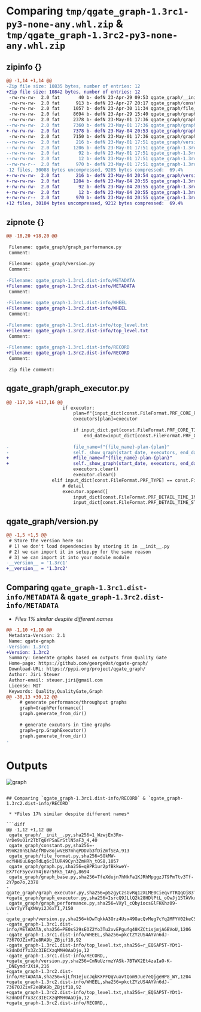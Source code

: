 # Comparing `tmp/qgate_graph-1.3rc1-py3-none-any.whl.zip` & `tmp/qgate_graph-1.3rc2-py3-none-any.whl.zip`

## zipinfo {}

```diff
@@ -1,14 +1,14 @@
-Zip file size: 10835 bytes, number of entries: 12
+Zip file size: 10842 bytes, number of entries: 12
 -rw-rw-rw-  2.0 fat       40 b- defN 23-Apr-29 09:53 qgate_graph/__init__.py
 -rw-rw-rw-  2.0 fat      913 b- defN 23-Apr-27 20:17 qgate_graph/constant.py
 -rw-rw-rw-  2.0 fat     1057 b- defN 23-Apr-30 11:34 qgate_graph/file_format.py
 -rw-rw-rw-  2.0 fat     8694 b- defN 23-Apr-29 15:40 qgate_graph/graph.py
 -rw-rw-rw-  2.0 fat     2378 b- defN 23-May-01 17:36 qgate_graph/graph_base.py
--rw-rw-rw-  2.0 fat     7360 b- defN 23-May-01 17:36 qgate_graph/graph_executor.py
+-rw-rw-rw-  2.0 fat     7378 b- defN 23-May-04 20:53 qgate_graph/graph_executor.py
 -rw-rw-rw-  2.0 fat     7150 b- defN 23-May-01 17:36 qgate_graph/graph_performance.py
--rw-rw-rw-  2.0 fat      216 b- defN 23-May-01 17:51 qgate_graph/version.py
--rw-rw-rw-  2.0 fat     1206 b- defN 23-May-01 17:51 qgate_graph-1.3rc1.dist-info/METADATA
--rw-rw-rw-  2.0 fat       92 b- defN 23-May-01 17:51 qgate_graph-1.3rc1.dist-info/WHEEL
--rw-rw-rw-  2.0 fat       12 b- defN 23-May-01 17:51 qgate_graph-1.3rc1.dist-info/top_level.txt
--rw-rw-r--  2.0 fat      970 b- defN 23-May-01 17:51 qgate_graph-1.3rc1.dist-info/RECORD
-12 files, 30088 bytes uncompressed, 9205 bytes compressed:  69.4%
+-rw-rw-rw-  2.0 fat      216 b- defN 23-May-04 20:54 qgate_graph/version.py
+-rw-rw-rw-  2.0 fat     1204 b- defN 23-May-04 20:55 qgate_graph-1.3rc2.dist-info/METADATA
+-rw-rw-rw-  2.0 fat       92 b- defN 23-May-04 20:55 qgate_graph-1.3rc2.dist-info/WHEEL
+-rw-rw-rw-  2.0 fat       12 b- defN 23-May-04 20:55 qgate_graph-1.3rc2.dist-info/top_level.txt
+-rw-rw-r--  2.0 fat      970 b- defN 23-May-04 20:55 qgate_graph-1.3rc2.dist-info/RECORD
+12 files, 30104 bytes uncompressed, 9212 bytes compressed:  69.4%
```

## zipnote {}

```diff
@@ -18,20 +18,20 @@
 
 Filename: qgate_graph/graph_performance.py
 Comment: 
 
 Filename: qgate_graph/version.py
 Comment: 
 
-Filename: qgate_graph-1.3rc1.dist-info/METADATA
+Filename: qgate_graph-1.3rc2.dist-info/METADATA
 Comment: 
 
-Filename: qgate_graph-1.3rc1.dist-info/WHEEL
+Filename: qgate_graph-1.3rc2.dist-info/WHEEL
 Comment: 
 
-Filename: qgate_graph-1.3rc1.dist-info/top_level.txt
+Filename: qgate_graph-1.3rc2.dist-info/top_level.txt
 Comment: 
 
-Filename: qgate_graph-1.3rc1.dist-info/RECORD
+Filename: qgate_graph-1.3rc2.dist-info/RECORD
 Comment: 
 
 Zip file comment:
```

## qgate_graph/graph_executor.py

```diff
@@ -117,16 +117,16 @@
                     if executor:
                         plan=f"{input_dict[const.FileFormat.PRF_CORE_PLAN_EXECUTOR][0]},{input_dict[const.FileFormat.PRF_CORE_PLAN_EXECUTOR][1]}"
                         executors[plan]=executor
 
                         if input_dict.get(const.FileFormat.PRF_CORE_TIME_END):
                             end_date=input_dict[const.FileFormat.PRF_CORE_TIME_END]
 
-                        file_name=f"{file_name}-plan-{plan}"
-                        self._show_graph(start_date, executors, end_date, title, file_name, output_dir)
+                        #file_name=f"{file_name}-plan-{plan}"
+                        self._show_graph(start_date, executors, end_date, title, f"{file_name}-plan-{plan}", output_dir)
                         executors.clear()
                         executor.clear()
                 elif input_dict[const.FileFormat.PRF_TYPE] == const.FileFormat.PRF_DETAIL_TYPE:
                     # detail
                     executor.append([
                         input_dict[const.FileFormat.PRF_DETAIL_TIME_INIT],
                         input_dict[const.FileFormat.PRF_DETAIL_TIME_START],
```

## qgate_graph/version.py

```diff
@@ -1,5 +1,5 @@
 # Store the version here so:
 # 1) we don't load dependencies by storing it in __init__.py
 # 2) we can import it in setup.py for the same reason
 # 3) we can import it into your module module
-__version__ = '1.3rc1'
+__version__ = '1.3rc2'
```

## Comparing `qgate_graph-1.3rc1.dist-info/METADATA` & `qgate_graph-1.3rc2.dist-info/METADATA`

 * *Files 1% similar despite different names*

```diff
@@ -1,10 +1,10 @@
 Metadata-Version: 2.1
 Name: qgate-graph
-Version: 1.3rc1
+Version: 1.3rc2
 Summary: Generate graphs based on outputs from Quality Gate
 Home-page: https://github.com/george0st/qgate-graph/
 Download-URL: https://pypi.org/project/qgate_graph/
 Author: Jiri Steuer
 Author-email: steuer.jiri@gmail.com
 License: MIT
 Keywords: Quality,QualityGate,Graph
@@ -30,13 +30,12 @@
     # generate performance/throughput graphs
     graph=GraphPerformance()
     graph.generate_from_dir()
     
     # generate excutors in time graphs
     graph=grp.GraphExecutor()
     graph.generate_from_dir()
-
 ```
 
 # Outputs
 ![graph](./assets/NoSQL_bdp_nonprod-2023-04-22_17-08-34-bulk-10000x50.png)
```

## Comparing `qgate_graph-1.3rc1.dist-info/RECORD` & `qgate_graph-1.3rc2.dist-info/RECORD`

 * *Files 17% similar despite different names*

```diff
@@ -1,12 +1,12 @@
 qgate_graph/__init__.py,sha256=1_WzwjEn3Ro-VrDe9uO1r2TbTq6YPSaErStlN5aF3_4,40
 qgate_graph/constant.py,sha256=-M9nKz0nSLhAefMDv8ojwVEB7mhqPDDVb3fDiZmfSEA,913
 qgate_graph/file_format.py,sha256=SGkMW-ecYHH6uL6qoTdLq6cIlUR49Cyn3ZmHRh_tOS8,1057
 qgate_graph/graph.py,sha256=qBPR1ur2pfBkkweY-EX7TcF5ycv7Y4j6Vr5FkS_tAFg,8694
 qgate_graph/graph_base.py,sha256=TfeXdujn7hNkFa1KJRhMpggzJT9PmTtv3Tf-2Y7po7o,2378
-qgate_graph/graph_executor.py,sha256=pSzgyCzsGvRq12XLME0CieqvYTRQqOj83Tfm887tLuY,7360
+qgate_graph/graph_executor.py,sha256=IsrcQ9JLlQ2k28HDlPtL_oOwJj15TAVkucPeNaVUd2c,7378
 qgate_graph/graph_performance.py,sha256=VXyl_cQbyiocsGlFKKhz09-LvWr7yYTqXNWyi2J6xTI,7150
-qgate_graph/version.py,sha256=kDwTqkkA3Orz4Usx49OacQvMeg7cYq2MFYV02keCSVA,216
-qgate_graph-1.3rc1.dist-info/METADATA,sha256=PE0sS29sEOZ2Yo3Tu2xvEPgufg48KZCtisjmjA6BVoU,1206
-qgate_graph-1.3rc1.dist-info/WHEEL,sha256=pkctZYzUS4AYVn6dJ-7367OJZivF2e8RA9b_ZBjif18,92
-qgate_graph-1.3rc1.dist-info/top_level.txt,sha256=r_EQSAP5T-YDt1-k2dnDdf7x3Zc3IECXzqMMH0AaDjo,12
-qgate_graph-1.3rc1.dist-info/RECORD,,
+qgate_graph/version.py,sha256=CmNuUzrmzYASk-7BTWX2Et4zaIaO-K-_DNEymdrJXiA,216
+qgate_graph-1.3rc2.dist-info/METADATA,sha256=kjLfN1ejucJqkKXPFQqVuavtQom9Jue7eQjgeHP8_WY,1204
+qgate_graph-1.3rc2.dist-info/WHEEL,sha256=pkctZYzUS4AYVn6dJ-7367OJZivF2e8RA9b_ZBjif18,92
+qgate_graph-1.3rc2.dist-info/top_level.txt,sha256=r_EQSAP5T-YDt1-k2dnDdf7x3Zc3IECXzqMMH0AaDjo,12
+qgate_graph-1.3rc2.dist-info/RECORD,,
```

